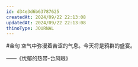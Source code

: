 ```yaml
---
id: d34e3d6b63787625
createdAt: 2024/09/22 22:13:08
updatedAt: 2024/09/22 22:13:08
thinoType: JOURNAL
---
```

#金句 空气中弥漫着苦涩的气息。今天将是鸦群的盛宴。

——《忧郁的热带-台风眼》